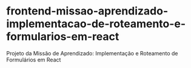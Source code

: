 # frontend-missao-aprendizado-implementacao-de-roteamento-e-formularios-em-react
Projeto da Missão de Aprendizado: Implementação e Roteamento de Formulários em React
